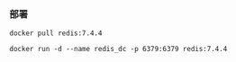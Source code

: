 ### 部署

```docker
docker pull redis:7.4.4

docker run -d --name redis_dc -p 6379:6379 redis:7.4.4
```